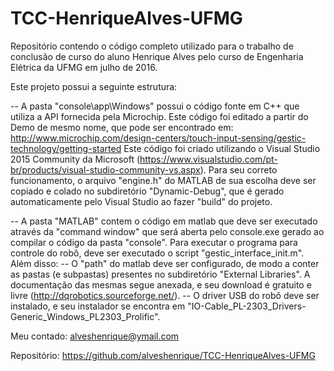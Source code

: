 # TCC-HenriqueAlves-UFMG
Repositório contendo o código completo utilizado para o trabalho de conclusão de curso do aluno Henrique Alves pelo curso de Engenharia Elétrica da UFMG em julho de 2016.

Este projeto possui a seguinte estrutura:

-- A pasta "console\app\Windows" possui o código fonte em C++ que utiliza a API fornecida pela Microchip. Este código foi editado a partir do Demo de mesmo nome, que pode ser encontrado em: http://www.microchip.com/design-centers/touch-input-sensing/gestic-technology/getting-started
Este código foi criado utilizando o Visual Studio 2015 Community da Microsoft (https://www.visualstudio.com/pt-br/products/visual-studio-community-vs.aspx).
Para seu correto funcionamento, o arquivo "engine.h" do MATLAB de sua escolha deve ser copiado e colado no subdiretório "Dynamic-Debug", que é gerado automaticamente pelo Visual Studio ao fazer "build" do projeto.

-- A pasta "MATLAB" contem o código em matlab que deve ser executado através da "command window" que será aberta pelo console.exe gerado ao compilar o código da pasta "console". Para executar o programa para controle do robô, deve ser executado o script "gestic_interface_init.m". Além disso:
  -- O "path" do matlab deve ser configurado, de modo a conter as pastas (e subpastas) presentes no subdiretório "External Libraries". A documentação das mesmas segue anexada, e seu download é gratuito e livre (http://dqrobotics.sourceforge.net/).
  -- O driver USB do robô deve ser instalado, e seu instalador se encontra em "IO-Cable_PL-2303_Drivers-Generic_Windows_PL2303_Prolific".
  
  
Meu contado: alveshenrique@ymail.com

Repositório: https://github.com/alveshenrique/TCC-HenriqueAlves-UFMG
